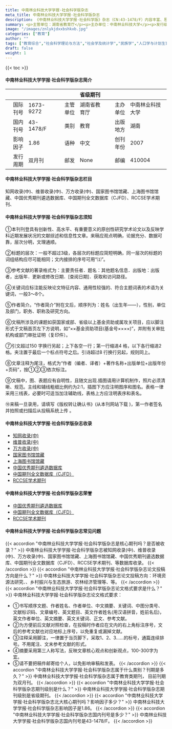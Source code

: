 ```yaml
---
title: 中南林业科技大学学报·社会科学版杂志
meta_title: 中南林业科技大学学报·社会科学版杂志
description: 《中南林业科技大学学报·社会科学版》杂志（CN:43-1478/F）内容丰富、思想健康，2007年创刊，目前以双月刊形式发行，刊物对外积极扩大宣传，致力于提高杂志质量与影响。其宗旨在于促进林业科学领域社会科学研究的发展与学术交流。该杂志是国内外公开发行的学术刊物之一。 该杂志以林业科学领域内的社会科学为主题，涵盖范围广泛，包括林业经济管理、林业政策与法律、环境保护与生态文明、农村发展与乡村振兴等学科领域。杂志主要刊登原创研究论文、学术评论、综述、案例研究等形式的文章，旨在为学者们提供一个展示研究成果、交流学术观点的平台。 《中南林业科技大学学报·社会科学版》注重学术的严谨性和创新性，鼓励学者们开展原创性的研究，关注学科的前沿问题和实践应用。杂志编辑部由一批具有丰富学术研究经验的专家组成，严格按照学术规范对稿件进行匿名评审，确保所发表的文章具有较高的学术质量和影响力。
summary: <p>主管单位：湖南省教育厅</p><p>主办单位：中南林业科技大学</p><p>发行级别：省级期刊</p><p>发行周期：双月刊</p>
image: "/images/znlykjdxxbshkxb.jpg"
categories: ["教育"]
author: ""
tags: ["教育综合","社会科学理论与方法","社会学及统计学","民族学","人口学与计划生育","人才学与劳动科学","教育理论与教育管理","学前教育","初等教育","中等教育","高等教育","职业教育","成人教育与特殊教育","体育",]
draft: false
weight: 1
---
```


{{< toc >}}

#### 中南林业科技大学学报·社会科学版杂志简介
|               |                               |               | 省级期刊        |               |                           |
| ------------: | :---------------------------- | ------------: | :---------------------------- | ------------: | :------------------------ |
| 国际刊号      | 1673-9272   | 主管单位      | 湖南省教育厅     | 主办单位      | 中南林业科技大学     |
| 国内刊号      | 43-1478/F        | 类别          | 教育       | 出版地方      | 湖南           |
| 影响因子      | 1.86        | 语种          | 中文             | 创刊年份      | 2007    |
| 发行周期      | 双月刊    | 邮发          | None              | 邮编          | 410004      |

#### 中南林业科技大学学报·社会科学版杂志栏目
<span>知网收录(中)</span>、<span>维普收录(中)</span>、<span>万方收录(中)</span>、<span>国家图书馆馆藏</span>、<span>上海图书馆馆藏</span>、<span>中国优秀期刊遴选数据库</span>、<span>中国期刊全文数据库（CJFD）</span>、<span>RCCSE学术期刊</span>、

#### 中南林业科技大学学报·社会科学版杂志须知
<p><p>
	①本刊刊登具有创新性、高水平、有重要意义的原创性研究学术论文以及反映学科近期发展状况的文献综述和信息性文章。来稿应观点明确，论据充分、数据可靠，层次分明，文理通顺。
</p><p>
	②标题的层次：一般不超过3级，各层次的标题应简短明确，同一层次的标题的词组结构应尽可能相同；文内接排的序号可用“⑴”。
</p><p>
	③参考文献的著录格式为：主要责任者．题名：其他题名信息．出版地：出版者，出版年．更新或修改日期．[查阅日期]．获取和访问路径。
</p><p>
	④关键词应标注能反映论文特征内容、通用性较强的、符合主题词表的术语为关键词，一般3～8个。
</p><p>
	⑤作者简介。“作者简介”附在文后，顺序列为：姓名（出生年——），性别，单位及部门，职务、职称及研究方向。
</p><p>
	⑥文稿所涉及的课题如获国家或部、省级以上基金资助或属攻关项目，应以脚注形式于文稿首页左下方说明，如“××基金资助项目(基金号××××)”，并附有关审批机构或部门审批证明（复印件）。
</p><p>
	⑦引文超过150 字换行另起；上下各空一行；第一行缩进4 格，以下各行缩进2 格。夹注置于最后一个标点符号之后。引诗超过8 行换行另起，规则同上。
</p><p>
	⑧文章注释为尾注，格式为“作者（编者、译者）+著作名称+出版单位+出版年份+页码”，按①②③依次标注。
</p><p>
	⑨文稿中，图、表题应有自明性，且随文出现.插图请用计算机制作，照片必须清晰、规范。主线和辅线粗细比例约为2∶1，插图下方应注明图序和图名。表格一律采用三线表，必要时可适当加注辅助线，表格上方应注明表序和表名。
</p><p>
	⑩来稿一旦录用，请填写《版权转让确认书》(从本刊网站下载 )，第一作者签名并拍照或扫描后从投稿系统上传 。
</p></p>


#### 中南林业科技大学学报·社会科学版杂志收录
<ul>
    <li class="inline-block">
        <a class="bg-theme-light hover:bg-primary dark:bg-darkmode-theme-light dark:hover:bg-darkmode-primary dark:hover:text-dark m-1 block rounded px-3 py-1 hover:text-white" href="#中南林业科技大学学报·社会科学版杂志收录">
        知网收录(中)
        </a>
    </li>
    <li class="inline-block">
        <a class="bg-theme-light hover:bg-primary dark:bg-darkmode-theme-light dark:hover:bg-darkmode-primary dark:hover:text-dark m-1 block rounded px-3 py-1 hover:text-white" href="#中南林业科技大学学报·社会科学版杂志收录">
        维普收录(中)
        </a>
    </li>
    <li class="inline-block">
        <a class="bg-theme-light hover:bg-primary dark:bg-darkmode-theme-light dark:hover:bg-darkmode-primary dark:hover:text-dark m-1 block rounded px-3 py-1 hover:text-white" href="#中南林业科技大学学报·社会科学版杂志收录">
        万方收录(中)
        </a>
    </li>
    <li class="inline-block">
        <a class="bg-theme-light hover:bg-primary dark:bg-darkmode-theme-light dark:hover:bg-darkmode-primary dark:hover:text-dark m-1 block rounded px-3 py-1 hover:text-white" href="#中南林业科技大学学报·社会科学版杂志收录">
        国家图书馆馆藏
        </a>
    </li>
    <li class="inline-block">
        <a class="bg-theme-light hover:bg-primary dark:bg-darkmode-theme-light dark:hover:bg-darkmode-primary dark:hover:text-dark m-1 block rounded px-3 py-1 hover:text-white" href="#中南林业科技大学学报·社会科学版杂志收录">
        上海图书馆馆藏
        </a>
    </li>
    <li class="inline-block">
        <a class="bg-theme-light hover:bg-primary dark:bg-darkmode-theme-light dark:hover:bg-darkmode-primary dark:hover:text-dark m-1 block rounded px-3 py-1 hover:text-white" href="#中南林业科技大学学报·社会科学版杂志收录">
        中国优秀期刊遴选数据库
        </a>
    </li>
    <li class="inline-block">
        <a class="bg-theme-light hover:bg-primary dark:bg-darkmode-theme-light dark:hover:bg-darkmode-primary dark:hover:text-dark m-1 block rounded px-3 py-1 hover:text-white" href="#中南林业科技大学学报·社会科学版杂志收录">
        中国期刊全文数据库（CJFD）
        </a>
    </li>
    <li class="inline-block">
        <a class="bg-theme-light hover:bg-primary dark:bg-darkmode-theme-light dark:hover:bg-darkmode-primary dark:hover:text-dark m-1 block rounded px-3 py-1 hover:text-white" href="#中南林业科技大学学报·社会科学版杂志收录">
        RCCSE学术期刊
        </a>
    </li>
</ul>



#### 中南林业科技大学学报·社会科学版杂志荣誉
<ul>
    <li class="inline-block">
        <a class="bg-theme-light hover:bg-primary dark:bg-darkmode-theme-light dark:hover:bg-darkmode-primary dark:hover:text-dark m-1 block rounded px-3 py-1 hover:text-white" href="#中南林业科技大学学报·社会科学版杂志荣誉">
        中国优秀期刊遴选数据库
        </a>
    </li>
    <li class="inline-block">
        <a class="bg-theme-light hover:bg-primary dark:bg-darkmode-theme-light dark:hover:bg-darkmode-primary dark:hover:text-dark m-1 block rounded px-3 py-1 hover:text-white" href="#中南林业科技大学学报·社会科学版杂志荣誉">
        中国期刊全文数据库（CJFD）
        </a>
    </li>
    <li class="inline-block">
        <a class="bg-theme-light hover:bg-primary dark:bg-darkmode-theme-light dark:hover:bg-darkmode-primary dark:hover:text-dark m-1 block rounded px-3 py-1 hover:text-white" href="#中南林业科技大学学报·社会科学版杂志荣誉">
        RCCSE学术期刊
        </a>
    </li>
</ul>












#### 中南林业科技大学学报·社会科学版杂志常见问题
{{< accordion "中南林业科技大学学报·社会科学版杂志是核心期刊吗？是否被收录？" >}}
中南林业科技大学学报·社会科学版杂志被知网收录(中)、维普收录(中)、万方收录(中)、国家图书馆馆藏、上海图书馆馆藏、中国优秀期刊遴选数据库、中国期刊全文数据库（CJFD）、RCCSE学术期刊、等数据库收录。
{{< /accordion >}}
{{< accordion "中南林业科技大学学报·社会科学版杂志论文投稿方向是什么？" >}}
中南林业科技大学学报·社会科学版杂志论文投稿方向：环境资源法研究、、乡村振兴与生态旅游、农林经济管理等、等。
{{< /accordion >}}
{{< accordion "中南林业科技大学学报·社会科学版杂志论文格式要求是什么？" >}}
中南林业科技大学学报·社会科学版杂志论文格式要求：
- ①书写顺序文题、作者姓名、作者单位、中文摘要、关键词、中图分类号、文献标识码、文章编号、英文题目、英文作者姓名(用汉语拼音，姓前名后)，英文作者单位、英文摘要、英文关键词、正文、参考文献。
- ②为方便前后文献对照检查，在投稿时作者应在文内的右上角标注序号，文后的参考文献也对应地标上序号，以免重复或漏掉文献。
- ③注释采用脚注，一律置于当页脚下，采取1、2、3……的标号，通篇连续排号。不用尾注、文末参考文献的形式。
- ④摘要采用第三人称写法，反映文章核心观点和创新观点，100-300字为宜。
- ⑤请不要把稿件邮寄给个人，以免影响审稿和发表。
{{< /accordion >}}
{{< accordion "中南林业科技大学学报·社会科学版杂志属于什么类别？刊期是多久？" >}}
中南林业科技大学学报·社会科学版杂志属于教育类期刊， 目前刊期为双月刊。
{{< /accordion >}}
{{< accordion "中南林业科技大学学报·社会科学版杂志期刊级别是什么？" >}}
中南林业科技大学学报·社会科学版杂志期刊级别是省级期刊。
{{< /accordion >}}
{{< accordion "中南林业科技大学学报·社会科学版杂志北大核心期刊吗？影响因子多少？" >}}
中南林业科技大学学报·社会科学版杂志影响因子是1.86。
{{< /accordion >}}
{{< accordion "中南林业科技大学学报·社会科学版杂志国内刊号是多少？" >}}
中南林业科技大学学报·社会科学版杂志国内刊号是43-1478/F。
{{< /accordion >}}